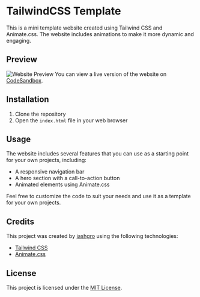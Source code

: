 # TailwindCSS Template

This is a mini template website created using Tailwind CSS and Animate.css. The website includes animations to make it more dynamic and engaging.

## Preview

![Website Preview](https://user-images.githubusercontent.com/91268029/229331530-583509eb-e745-43eb-90a8-f4543d768a65.png)
You can view a live version of the website on [CodeSandbox](https://codesandbox.io/p/sandbox/tailwind-css-jash-esskks).

## Installation

1. Clone the repository
2. Open the `index.html` file in your web browser

## Usage

The website includes several features that you can use as a starting point for your own projects, including:

- A responsive navigation bar
- A hero section with a call-to-action button
- Animated elements using Animate.css

Feel free to customize the code to suit your needs and use it as a template for your own projects.

## Credits

This project was created by [jashgro](https://bit.ly/jashgro) using the following technologies:

- [Tailwind CSS](https://tailwindcss.com/)
- [Animate.css](https://animate.style/)

## License

This project is licensed under the [MIT License](https://opensource.org/licenses/MIT).
